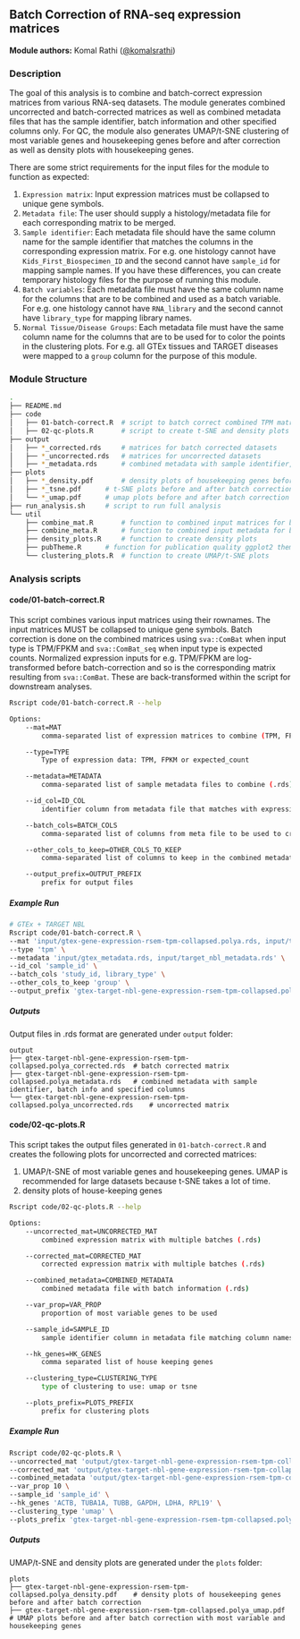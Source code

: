 ## Batch Correction of RNA-seq expression matrices

**Module authors:** Komal Rathi ([@komalsrathi](https://github.com/komalsrathi))

### Description

The goal of this analysis is to combine and batch-correct expression matrices from various RNA-seq datasets. 
The module generates combined uncorrected and batch-corrected matrices as well as combined metadata files that has the sample identifier, batch information and other specified columns only.
For QC, the module also generates UMAP/t-SNE clustering of most variable genes and housekeeping genes before and after correction as well as density plots with housekeeping genes.

There are some strict requirements for the input files for the module to function as expected:

1. `Expression matrix`: Input expression matrices must be collapsed to unique gene symbols.
2. `Metadata file`: The user should supply a histology/metadata file for each corresponding matrix to be merged.
3. `Sample identifier`: Each metadata file should have the same column name for the sample identifier that matches the columns in the corresponding expression matrix. For e.g. one histology cannot have `Kids_First_Biospecimen_ID` and the second cannot have `sample_id` for mapping sample names. If you have these differences, you can create temporary histology files for the purpose of running this module.
4. `Batch variables`: Each metadata file must have the same column name for the columns that are to be combined and used as a batch variable. For e.g. one histology cannot have `RNA_library` and the second cannot have `library_type` for mapping library names.
5. `Normal Tissue/Disease Groups`: Each metadata file must have the same column name for the columns that are to be used for to color the points in the clustering plots. For e.g. all GTEx tissues and TARGET diseases were mapped to a `group` column for the purpose of this module.

### Module Structure

```sh
.
├── README.md
├── code
│   ├── 01-batch-correct.R	# script to batch correct combined TPM matrices
│   ├── 02-qc-plots.R		# script to create t-SNE and density plots
├── output
│   ├── *_corrected.rds		# matrices for batch corrected datasets
│   ├── *_uncorrected.rds	# matrices for uncorrected datasets
│   ├── *_metadata.rds		# combined metadata with sample identifier, batch info and specified columns
├── plots
│   ├── *_density.pdf		# density plots of housekeeping genes before and after batch correction
│   ├── *_tsne.pdf		# t-SNE plots before and after batch correction with most variable and housekeeping genes
│   └── *_umap.pdf		# umap plots before and after batch correction with most variable and housekeeping genes
├── run_analysis.sh		# script to run full analysis
└── util
    ├── combine_mat.R		# function to combined input matrices for batch correction
    ├── combine_meta.R		# function to combined input metadata for batch correction
    ├── density_plots.R		# function to create density plots
    ├── pubTheme.R		# function for publication quality ggplot2 theme
    └── clustering_plots.R	# function to create UMAP/t-SNE plots
```

### Analysis scripts

#### code/01-batch-correct.R

This script combines various input matrices using their rownames. The input matrices MUST be collapsed to unique gene symbols. Batch correction is done on the combined matrices using `sva::ComBat` when input type is TPM/FPKM and `sva::ComBat_seq` when input type is expected counts. Normalized expression inputs for e.g. TPM/FPKM are log-transformed before batch-correction and so is the corresponding matrix resulting from `sva::ComBat`. These are back-transformed within the script for downstream analyses.


```sh
Rscript code/01-batch-correct.R --help

Options:
	--mat=MAT
		comma-separated list of expression matrices to combine (TPM, FPKM or expected counts) (.rds)

	--type=TYPE
		Type of expression data: TPM, FPKM or expected_count

	--metadata=METADATA
		comma-separated list of sample metadata files to combine (.rds)

	--id_col=ID_COL
		identifier column from metadata file that matches with expression matrix columns

	--batch_cols=BATCH_COLS
		comma-separated list of columns from meta file to be used to create batch variable

	--other_cols_to_keep=OTHER_COLS_TO_KEEP
		comma-separated list of columns to keep in the combined metadata in addition to the sample identifier and batch variables

	--output_prefix=OUTPUT_PREFIX
		prefix for output files
```

##### Example Run

```sh
# GTEx + TARGET NBL
Rscript code/01-batch-correct.R \
--mat 'input/gtex-gene-expression-rsem-tpm-collapsed.polya.rds, input/target-nbl-gene-expression-rsem-tpm-collapsed.polya.rds' \
--type 'tpm' \
--metadata 'input/gtex_metadata.rds, input/target_nbl_metadata.rds' \
--id_col 'sample_id' \
--batch_cols 'study_id, library_type' \
--other_cols_to_keep 'group' \
--output_prefix 'gtex-target-nbl-gene-expression-rsem-tpm-collapsed.polya'
```

##### Outputs

Output files in .rds format are generated under `output` folder:

```
output
├── gtex-target-nbl-gene-expression-rsem-tpm-collapsed.polya_corrected.rds	# batch corrected matrix
├── gtex-target-nbl-gene-expression-rsem-tpm-collapsed.polya_metadata.rds	# combined metadata with sample identifier, batch info and specified columns
└── gtex-target-nbl-gene-expression-rsem-tpm-collapsed.polya_uncorrected.rds	# uncorrected matrix
```

#### code/02-qc-plots.R

This script takes the output files generated in `01-batch-correct.R` and creates the following plots for uncorrected and corrected matrices: 

1. UMAP/t-SNE of most variable genes and housekeeping genes. UMAP is recommended for large datasets because t-SNE takes a lot of time.
2. density plots of house-keeping genes

```sh
Rscript code/02-qc-plots.R --help

Options:
	--uncorrected_mat=UNCORRECTED_MAT
		combined expression matrix with multiple batches (.rds)

	--corrected_mat=CORRECTED_MAT
		corrected expression matrix with multiple batches (.rds)

	--combined_metadata=COMBINED_METADATA
		combined metadata file with batch information (.rds)

	--var_prop=VAR_PROP
		proportion of most variable genes to be used

	--sample_id=SAMPLE_ID
		sample identifier column in metadata file matching column names in expression datasets

	--hk_genes=HK_GENES
		comma separated list of house keeping genes

	--clustering_type=CLUSTERING_TYPE
		type of clustering to use: umap or tsne

	--plots_prefix=PLOTS_PREFIX
		prefix for clustering plots
```

##### Example Run

```sh
Rscript code/02-qc-plots.R \
--uncorrected_mat 'output/gtex-target-nbl-gene-expression-rsem-tpm-collapsed.polya_uncorrected.rds' \
--corrected_mat 'output/gtex-target-nbl-gene-expression-rsem-tpm-collapsed.polya_corrected.rds' \
--combined_metadata 'output/gtex-target-nbl-gene-expression-rsem-tpm-collapsed.polya_metadata.rds' \
--var_prop 10 \
--sample_id 'sample_id' \
--hk_genes 'ACTB, TUBA1A, TUBB, GAPDH, LDHA, RPL19' \
--clustering_type 'umap' \
--plots_prefix 'gtex-target-nbl-gene-expression-rsem-tpm-collapsed.polya'
```

##### Outputs

UMAP/t-SNE and density plots are generated under the `plots` folder:

```
plots
├── gtex-target-nbl-gene-expression-rsem-tpm-collapsed.polya_density.pdf	# density plots of housekeeping genes before and after batch correction
├── gtex-target-nbl-gene-expression-rsem-tpm-collapsed.polya_umap.pdf		# UMAP plots before and after batch correction with most variable and housekeeping genes
```
